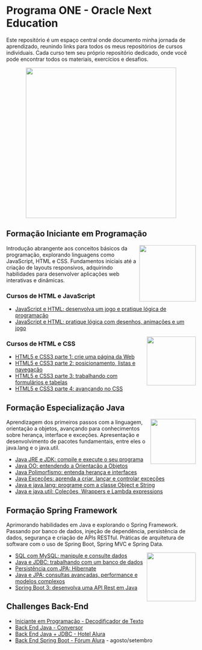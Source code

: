 # Programa ONE - Oracle Next Education
Este repositório é um espaço central onde documento minha jornada de aprendizado, reunindo links para todos os meus repositórios de cursos individuais. Cada curso tem seu próprio repositório dedicado, onde você pode encontrar todos os materiais, exercícios e desafios.

<div align="center" ><img src="https://github.com/emanoelcampos/programa-one-oracle/assets/68448029/ab736b12-62a0-4f05-90e0-380d5e756c41" width="400"></div>

## Formação Iniciante em Programação

<img align="right" src="https://github.com/emanoelcampos/programa-one-oracle/assets/68448029/097f1c32-2165-41ff-b1ab-a702a16e218d" width="150">

Introdução abrangente aos conceitos básicos da programação, explorando linguagens como JavaScript, HTML e CSS. Fundamentos iniciais até a criação de layouts responsivos, adquirindo habilidades para desenvolver aplicações web interativas e dinâmicas.

### Cursos de HTML e JavaScript
- [JavaScript e HTML: desenvolva um jogo e pratique lógica de programação](https://github.com/emanoelcampos/javascript-html-logica-programacao-1)
- [JavaScript e HTML: pratique lógica com desenhos, animações e um jogo](https://github.com/emanoelcampos/javascript-html-logica-programacao-2)

<img align="right" src="https://github.com/emanoelcampos/programa-one-oracle/assets/68448029/d8145ea7-a129-47a9-bf74-ded945c862d4" width="130">

### Cursos de HTML e CSS
- [HTML5 e CSS3 parte 1: crie uma página da Web](https://github.com/emanoelcampos/html-css-1)
- [HTML5 e CSS3 parte 2: posicionamento, listas e navegação](https://github.com/emanoelcampos/html-css-2)
- [HTML5 e CSS3 parte 3: trabalhando com formulários e tabelas](https://github.com/emanoelcampos/html-css-3)
- [HTML5 e CSS3 parte 4: avançando no CSS](https://github.com/emanoelcampos/html-css-4)

## Formação Especialização Java

<img align="right" src="https://github.com/emanoelcampos/programa-one-oracle/assets/68448029/7bf8aed1-0c01-44a8-97e1-fd084f77682a" width="120">

Aprendizagem dos primeiros passos com a linguagem, orientação a objetos, avançando para conhecimentos sobre herança, interface e exceções. Apresentação e desenvolvimento de pacotes fundamentais, entre eles o java.lang e o java.util.

- [Java JRE e JDK: compile e execute o seu programa](https://github.com/emanoelcampos/java-jre-jdk)
- [Java OO: entendendo a Orientação a Objetos](https://github.com/emanoelcampos/java-object-oriented)
- [Java Polimorfismo: entenda herança e interfaces](https://github.com/emanoelcampos/java-polymorphism)
- [Java Exceções: aprenda a criar, lançar e controlar exceções](https://github.com/emanoelcampos/java-exceptions)
- [Java e java.lang: programe com a classe Object e String](https://github.com/emanoelcampos/java-java-lang)
- [Java e java.util: Coleções, Wrappers e Lambda expressions](https://github.com/emanoelcampos/java-java-util)

## Formação Spring Framework
Aprimorando habilidades em Java e explorando o Spring Framework. Passando por banco de dados, injeção de dependência, persistência de dados, segurança e criação de APIs RESTful. Práticas de arquitetura de software com o uso de Spring Boot, Spring MVC e Spring Data.

<img align="right" src="https://github.com/emanoelcampos/programa-one-oracle/assets/68448029/d610e7bf-cae8-4763-9031-cdaa65cffa76" width="130">

- [SQL com MySQL: manipule e consulte dados](https://github.com/emanoelcampos/sql-mysql)
- [Java e JDBC: trabalhando com um banco de dados](https://github.com/emanoelcampos/java-jdbc)
- [Persistência com JPA: Hibernate](https://github.com/emanoelcampos/jpa-hibernate)
- [Java e JPA: consultas avançadas, performance e modelos complexos](https://github.com/emanoelcampos/java-jpa)
- [Spring Boot 3: desenvolva uma API Rest em Java](https://github.com/emanoelcampos/java-springboot)

## Challenges Back-End
- [Iniciante em Programação - Decodificador de Texto](https://github.com/emanoelcampos/decodificador-texto)
- [Back End Java - Conversor](https://github.com/emanoelcampos/converter)
- [Back End Java + JDBC - Hotel Alura](https://github.com/emanoelcampos/hotel-alura) 
- [Back End Spring Boot - Fórum Alura]() - agosto/setembro
